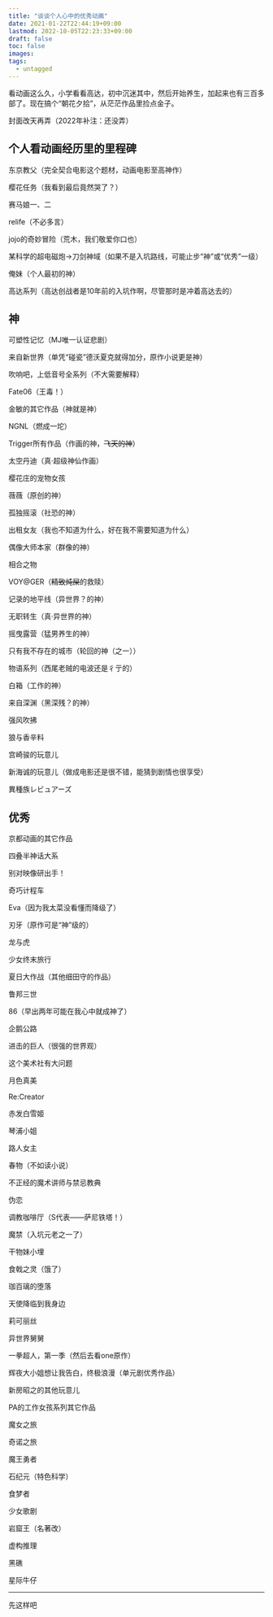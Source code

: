 ```yaml
---
title: "谈谈个人心中的优秀动画"
date: 2021-01-22T22:44:19+09:00
lastmod: 2022-10-05T22:23:33+09:00
draft: false
toc: false
images:
tags:
  - untagged
---
```

看动画这么久，小学看看高达，初中沉迷其中，然后开始养生，加起来也有三百多部了。现在搞个“朝花夕拾”，从茫茫作品里捡点金子。

封面改天再弄（2022年补注：还没弄）

## 个人看动画经历里的里程碑

东京教父（完全契合电影这个题材，动画电影至高神作）

樱花任务（我看到最后竟然哭了？）

赛马娘一、二

relife（不必多言）

jojo的奇妙冒险（荒木，我们敬爱你口也）

某科学的超电磁炮→刀剑神域（如果不是入坑路线，可能止步“神”或“优秀”一级）

俺妹（个人最初的神）

高达系列（高达创战者是10年前的入坑作啊，尽管那时是冲着高达去的）

## 神

可塑性记忆（MJ唯一认证悲剧）

来自新世界（单凭“碰瓷”德沃夏克就得加分，原作小说更是神）

吹响吧，上低音号全系列（不大需要解释）

Fate06（王毒！）

金敏的其它作品（神就是神）

NGNL（燃成一坨）

Trigger所有作品（作画的神，~~飞天的神~~）

太空丹迪（真·超级神仙作画）

樱花庄的宠物女孩

薇薇（原创的神）

孤独摇滚（社恐的神）

出租女友（我也不知道为什么，好在我不需要知道为什么）

偶像大师本家（群像的神）

相合之物

VOY@GER（~~精致炖屎~~的救赎）

记录的地平线（异世界？的神）

无职转生（真·异世界的神）

摇曳露营（猛男养生的神）

只有我不存在的城市（轮回的神（之一））

物语系列（西尾老贼的电波还是彳亍的）

白箱（工作的神）

来自深渊（黑深残？的神）

强风吹拂

狼与香辛料

宫崎骏的玩意儿

新海诚的玩意儿（做成电影还是很不错，能猜到剧情也很享受）

異種族レビュアーズ

## 优秀

京都动画的其它作品

四叠半神话大系

别对映像研出手！

奇巧计程车

Eva（因为我太菜没看懂而降级了）

刃牙（原作可是“神”级的）

龙与虎

少女终末旅行

夏日大作战（其他细田守的作品）

鲁邦三世

86（早出两年可能在我心中就成神了）

企鹅公路

进击的巨人（很强的世界观）

这个美术社有大问题

月色真美

Re:Creator

赤发白雪姬

琴浦小姐

路人女主

春物（不如读小说）

不正经的魔术讲师与禁忌教典

伪恋

调教咖啡厅（S代表——萨尼铁塔！）

魔禁（入坑元老之一了）

干物妹小埋

食戟之灵（饿了）

珈百璃的堕落

天使降临到我身边

莉可丽丝

异世界舅舅

一拳超人，第一季（然后去看one原作）

辉夜大小姐想让我告白，终极浪漫（单元剧优秀作品）

新房昭之的其他玩意儿

PA的工作女孩系列其它作品

魔女之旅

奇诺之旅

魔王勇者

石纪元（特色科学）

食梦者

少女歌剧

岩窟王（名著改）

虚构推理

黑礁

星际牛仔

---

先这样吧
